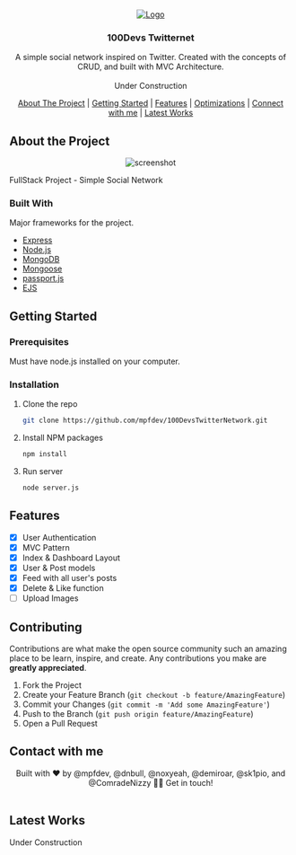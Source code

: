 <!-- PROJECT LOGO -->
<br />
<p align="center">
  <a href="#">
    <img src="https://i.imgur.com/Ac1UzNp.mp4" alt="Logo">
  </a>

  <h3 align="center">100Devs Twitternet</h3>

  <p align="center">
    A simple social network inspired on Twitter. Created with the concepts of CRUD, and built with MVC Architecture.
    <br />
    <br />
    Under Construction
  </p>
</p>



<!-- TABLE OF CONTENTS -->

<p align="center">
    <a href="#about">About The Project</a> |
    <a href="#getting-started">Getting Started</a> |
    <a href="#features">Features</a> |
    <a href="#optimization">Optimizations</a> |
    <a href="#connect">Connect with me</a> |
    <a href="#works">Latest Works</a>
</p>



<!-- ABOUT THE PROJECT -->
<h2 id="about">About the Project</h2>

<div align="center">
  <img src="https://i.imgur.com/g4oINXx.gif" alt="screenshot">
</div>


FullStack Project - Simple Social Network

### Built With

Major frameworks for the project.

* [Express](https://expressjs.com/)
* [Node.js](https://nodejs.org/)
* [MongoDB](mongodb.com)
* [Mongoose](https://mongoosejs.com/)
* [passport.js](http://www.passportjs.org/)
* [EJS](https://ejs.co/)

<!-- GETTING STARTED -->
<h2 id="getting-started">Getting Started</h2>

### Prerequisites

Must have node.js installed on your computer.

### Installation

1. Clone the repo
   ```sh
   git clone https://github.com/mpfdev/100DevsTwitterNetwork.git
   ```
2. Install NPM packages
   ```sh
   npm install
   ```
3. Run server
   ```sh
   node server.js
   ```



<!-- USAGE EXAMPLES -->
<h2 id="features">Features</h2>

 - [x] User Authentication
 - [x] MVC Pattern
 - [x] Index & Dashboard Layout
 - [x] User & Post models
 - [x] Feed with all user's posts
 - [x] Delete & Like function
 - [ ] Upload Images

<!-- CONTRIBUTING -->
## Contributing

Contributions are what make the open source community such an amazing place to be learn, inspire, and create. Any contributions you make are **greatly appreciated**.

1. Fork the Project
2. Create your Feature Branch (`git checkout -b feature/AmazingFeature`)
3. Commit your Changes (`git commit -m 'Add some AmazingFeature'`)
4. Push to the Branch (`git push origin feature/AmazingFeature`)
5. Open a Pull Request




<!-- CONTACT -->
<h2 id="contact">Contact with me</h2>

<div align="center">
 Built with ❤️ by @mpfdev, @dnbull, @noxyeah, @demiroar, @sk1pio, and @ComradeNizzy 👋🏽 Get in touch!  <br/><br/>
</div>



<!-- ACKNOWLEDGEMENTS -->
<h2 id="works">Latest Works</h2>

Under Construction